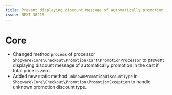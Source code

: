 ```yaml
---
title: Prevent displaying discount message of automatically promotion in the cart if total price is zero
issue: NEXT-38215
---
```

# Core
* Changed method `process` of processor `Shopware\Core\Checkout\Promotion\Cart\PromotionProcessor` to prevent displaying discount message of automatically promotion in the cart if total price is zero.
* Added new static method `unknownPromotionDiscountType` in `Shopware\Core\Checkout\Promotion\PromotionException` to handle unknown promotion discount type.
